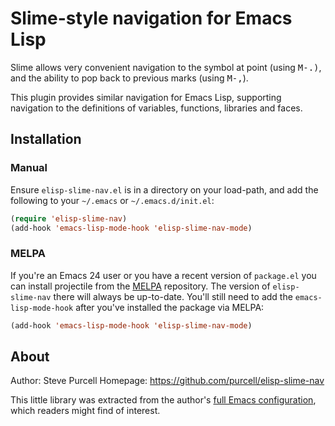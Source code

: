 # Slime-style navigation for Emacs Lisp


Slime allows very convenient navigation to the symbol at point (using
<kbd>M-.)</kbd>, and the ability to pop back to previous marks (using <kbd>M-,</kbd>).

This plugin provides similar navigation for Emacs Lisp, supporting
navigation to the definitions of variables, functions, libraries and
faces.

## Installation

### Manual

Ensure `elisp-slime-nav.el` is in a directory on your load-path, and
add the following to your `~/.emacs` or `~/.emacs.d/init.el`:

``` lisp
(require 'elisp-slime-nav)
(add-hook 'emacs-lisp-mode-hook 'elisp-slime-nav-mode)
```

### MELPA

If you're an Emacs 24 user or you have a recent version of `package.el`
you can install projectile from the
[MELPA](http://melpa.milkbox.net) repository. The version of
`elisp-slime-nav` there will always be up-to-date. You'll still need to add
the `emacs-lisp-mode-hook` after you've installed the package via MELPA:

``` lisp
(add-hook 'emacs-lisp-mode-hook 'elisp-slime-nav-mode)
```

## About

Author: Steve Purcell <steve at sanityinc dot com>
Homepage: https://github.com/purcell/elisp-slime-nav

This little library was extracted from the author's
[full Emacs configuration](https://github.com/purcell/emacs.d), which
readers might find of interest.


